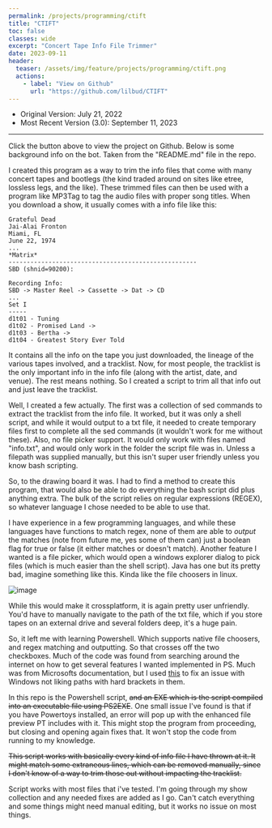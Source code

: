 ```yaml
---
permalink: /projects/programming/ctift
title: "CTIFT"
toc: false
classes: wide
excerpt: "Concert Tape Info File Trimmer"
date: 2023-09-11
header:
  teaser: /assets/img/feature/projects/programming/ctift.png
  actions:
    - label: "View on Github"
      url: "https://github.com/lilbud/CTIFT"
---
```


- Original Version: July 21, 2022
- Most Recent Version (3.0): September 11, 2023

---
Click the button above to view the project on Github. Below is some background info on the bot. Taken from the "README.md" file in the repo.

I created this program as a way to trim the info files that come with many concert tapes and bootlegs (the kind traded around on sites like etree, lossless legs, and the like). These trimmed files can then be used with a program like MP3Tag to tag the audio files with proper song titles. When you download a show, it usually comes with a info file like this:

```text
Grateful Dead
Jai-Alai Fronton
Miami, FL
June 22, 1974
...
*Matrix* 
----------------------------------------------------
SBD (shnid=90200): 

Recording Info:
SBD -> Master Reel -> Cassette -> Dat -> CD
...
Set I
-----
d1t01 - Tuning
d1t02 - Promised Land ->
d1t03 - Bertha ->
d1t04 - Greatest Story Ever Told
```

It contains all the info on the tape you just downloaded, the lineage of the various tapes involved, and a tracklist. Now, for most people, the tracklist is the only important info in the info file (along with the artist, date, and venue). The rest means nothing. So I created a script to trim all that info out and just leave the tracklist.

Well, I created a few actually. The first was a collection of sed commands to extract the tracklist from the info file. It worked, but it was only a shell script, and while it would output to a txt file, it needed to create temporary files first to complete all the sed commands (it wouldn't work for me without these). Also, no file picker support. It would only work with files named "info.txt", and would only work in the folder the script file was in. Unless a filepath was supplied manually, but this isn't super user friendly unless you know bash scripting.

So, to the drawing board it was. I had to find a method to create this program, that would also be able to do everything the bash script did plus anything extra. The bulk of the script relies on regular expressions (REGEX), so whatever language I chose needed to be able to use that.

I have experience in a few programming languages, and while these languages have functions to match regex, none of them are able to *output* the matches (note from future me, yes some of them can) just a boolean flag for true or false (it either matches or doesn't match). Another feature I wanted is a file picker, which would open a windows explorer dialog to pick files (which is much easier than the shell script). Java has one but its pretty bad, imagine something like this. Kinda like the file choosers in linux.

![image](https://user-images.githubusercontent.com/9311410/174844581-2139c819-8391-4e14-a4fe-6be190af9a82.png)

While this would make it crossplatform, it is again pretty user unfriendly. You'd have to manually navigate to the path of the txt file, which if you store tapes on an external drive and several folders deep, it's a huge pain.

So, it left me with learning Powershell. Which supports native file choosers, and regex matching and outputting. So that crosses off the two checkboxes. Much of the code was found from searching around the internet on how to get several features I wanted implemented in PS. Much was from Microsofts documentation, but I used [this](https://stackoverflow.com/questions/64770913/get-content-error-cannot-bind-argument-to-parameter-path-because-it-is-null.) to fix an issue with Windows not liking paths with hard brackets in them.

In this repo is the Powershell script, ~~and an EXE which is the script compiled into an executable file using PS2EXE~~. One small issue I've found is that if you have Powertoys installed, an error will pop up with the enhanced file preview PT includes with it. This might stop the program from proceeding, but closing and opening again fixes that. It won't stop the code from running to my knowledge.

~~This script works with basically every kind of info file I have thrown at it. It might match some extraneous lines, which can be removed manually, since I don't know of a way to trim those out without impacting the tracklist.~~

Script works with most files that i've tested. I'm going through my show collection and any needed fixes are added as I go. Can't catch everything and some things might need manual editing, but it works no issue on most things.
